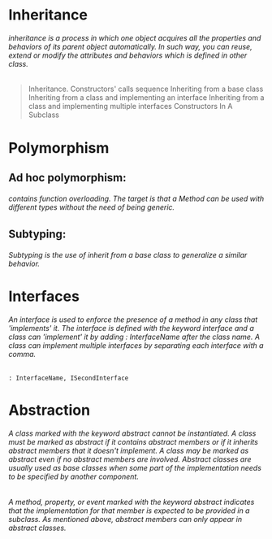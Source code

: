 # Inheritance
###### inheritance is a process in which one object acquires all the properties and behaviors of its parent object automatically. In such way, you can reuse, extend or modify the attributes and behaviors which is defined in other class.
> Inheritance. Constructors' calls sequence
> Inheriting from a base class
> Inheriting from a class and implementing an interface
> Inheriting from a class and implementing multiple interfaces
> Constructors In A Subclass

# Polymorphism
## Ad hoc polymorphism:
###### contains function overloading. The target is that a Method can be used with different types without the need of being generic.
## Subtyping:
###### Subtyping is the use of inherit from a base class to generalize a similar behavior.

# Interfaces
###### An interface is used to enforce the presence of a method in any class that 'implements' it. The interface is defined with the keyword interface and a class can 'implement' it by adding : InterfaceName after the class name. A class can implement multiple interfaces by separating each interface with a comma.
```: InterfaceName, ISecondInterface```
# Abstraction
###### A class marked with the keyword abstract cannot be instantiated. A class must be marked as abstract if it contains abstract members or if it inherits abstract members that it doesn't implement. A class may be marked as abstract even if no abstract members are involved. Abstract classes are usually used as base classes when some part of the implementation needs to be specified by another component. 
###### A method, property, or event marked with the keyword abstract indicates that the implementation for that member is expected to be provided in a subclass. As mentioned above, abstract members can only appear in abstract classes.
